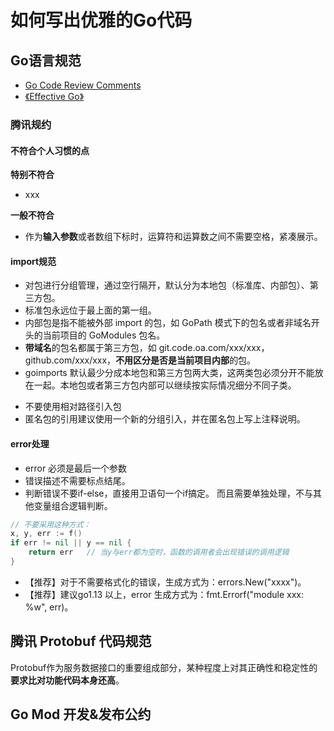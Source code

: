 
# 如何写出优雅的Go代码

## Go语言规范

- [Go Code Review Comments](https://github.com/golang/go/wiki/CodeReviewComments)
- [《Effective Go》](https://go.dev/doc/effective_go)


### 腾讯规约

#### 不符合个人习惯的点
**特别不符合**


- xxx



**一般不符合**


- 作为**输入参数**或者数组下标时，运算符和运算数之间不需要空格，紧凑展示。

#### import规范
* 对包进行分组管理，通过空行隔开，默认分为本地包（标准库、内部包）、第三方包。
* 标准包永远位于最上面的第一组。
* 内部包是指不能被外部 import 的包，如 GoPath 模式下的包名或者非域名开头的当前项目的 GoModules 包名。
* **带域名**的包名都属于第三方包，如 git.code.oa.com/xxx/xxx，github.com/xxx/xxx，**不用区分是否是当前项目内部**的包。
* goimports 默认最少分成本地包和第三方包两大类，这两类包必须分开不能放在一起。本地包或者第三方包内部可以继续按实际情况细分不同子类。

- 不要使用相对路径引入包
- 匿名包的引用建议使用一个新的分组引入，并在匿名包上写上注释说明。

#### error处理
- error 必须是最后一个参数
- 错误描述不需要标点结尾。
- 判断错误不要if-else，直接用卫语句一个if搞定。 而且需要单独处理，不与其他变量组合逻辑判断。
```go
// 不要采用这种方式：
x, y, err := f()
if err != nil || y == nil {
    return err   // 当y与err都为空时，函数的调用者会出现错误的调用逻辑
}
```
* 【推荐】对于不需要格式化的错误，生成方式为：errors.New("xxxx")。
* 【推荐】建议go1.13 以上，error 生成方式为：fmt.Errorf("module xxx: %w", err)。

## 腾讯 Protobuf 代码规范
Protobuf作为服务数据接口的重要组成部分，某种程度上对其正确性和稳定性的**要求比对功能代码本身还高**。


## Go Mod 开发&发布公约
